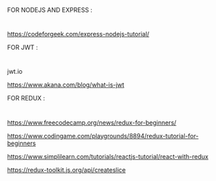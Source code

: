 
FOR NODEJS AND EXPRESS :
#
https://codeforgeek.com/express-nodejs-tutorial/

FOR JWT :
#
jwt.io

https://www.akana.com/blog/what-is-jwt


FOR REDUX :
#
https://www.freecodecamp.org/news/redux-for-beginners/

https://www.codingame.com/playgrounds/8894/redux-tutorial-for-beginners

https://www.simplilearn.com/tutorials/reactjs-tutorial/react-with-redux

https://redux-toolkit.js.org/api/createslice